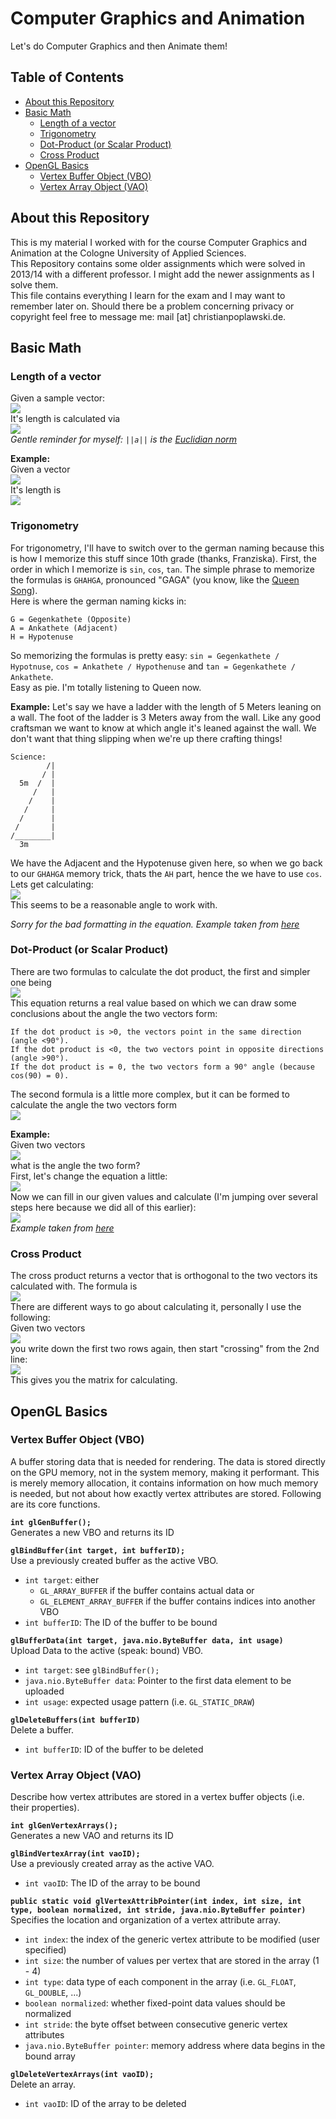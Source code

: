 Computer Graphics and Animation
===
Let's do Computer Graphics and then Animate them!

## Table of Contents
- [About this Repository](#about-this-repository)
- [Basic Math](#basic-math)
  - [Length of a vector](#length-of-a-vector)
  - [Trigonometry](#trigonometry)
  - [Dot-Product (or Scalar Product)](#dot-product-or-scalar-product)
  - [Cross Product](#cross-product)
- [OpenGL Basics](#opengl-basics)
  - [Vertex Buffer Object (VBO)](#vertex-buffer-object-vbo)
  - [Vertex Array Object (VAO)](#vertex-array-object-vao)

## About this Repository
This is my material I worked with for the course Computer Graphics and Animation at the Cologne University of Applied Sciences.  
This Repository contains some older assignments which were solved in 2013/14 with a different professor. I might add the newer assignments as I solve them.  
This file contains everything I learn for the exam and I may want to remember later on. Should there be a problem concerning privacy or copyright feel free to message me: mail [at] christianpoplawski.de.

## Basic Math

### Length of a vector
Given a sample vector:  
![](https://raw.githubusercontent.com/Plsr/cga/master/images_equations/vector_example.png)  
It's length is calculated via  
![](https://raw.githubusercontent.com/Plsr/cga/master/images_equations/vector_length_example.png)  
*Gentle reminder for myself: `||a||` is the [Euclidian norm](https://en.wikipedia.org/wiki/Norm_%28mathematics%29#Euclidean_norm)*

**Example:**  
Given a vector  
![](https://raw.githubusercontent.com/Plsr/cga/master/images_equations/vector_example_real.png)  
It's length is  
![](https://raw.githubusercontent.com/Plsr/cga/master/images_equations/vector_length_real.png)


### Trigonometry
For trigonometry, I'll have to switch over to the german naming because this is how I memorize this stuff since 10th grade (thanks, Franziska). First, the order in which I memorize is `sin`, `cos`, `tan`. The simple phrase to memorize the formulas is `GHAHGA`, pronounced "GAGA" (you know, like the [Queen Song](https://www.youtube.com/watch?v=azdwsXLmrHE)).  
Here is where the german naming kicks in:
```
G = Gegenkathete (Opposite)
A = Ankathete (Adjacent)
H = Hypotenuse
```
So memorizing the formulas is pretty easy: `sin = Gegenkathete / Hypotnuse`, `cos = Ankathete / Hypothenuse` and `tan = Gegenkathete / Ankathete`.  
Easy as pie. I'm totally listening to Queen now.

**Example:**
Let's say we have a ladder with the length of 5 Meters leaning on a wall. The foot of the ladder is 3 Meters away from the wall. Like any good craftsman we want to know at which angle it's leaned against the wall. We don't want that thing slipping when we're up there crafting things!
```
Science:
        /|
       / |
  5m  /  |
     /   |
    /    |
   /     |
  /      |
 /       |
/________|
  3m
```
We have the Adjacent and the Hypotenuse given here, so when we go back to our `GHAHGA` memory trick, thats the `AH` part, hence the we have to use `cos`. Lets get calculating:  
![](https://raw.githubusercontent.com/Plsr/cga/master/images_equations/cos_example.png)  
This seems to be a reasonable angle to work with.

*Sorry for the bad formatting in the equation. Example taken from [here](http://www.mathe-total.de/new-MS/sin-cos-tan-und-Saetze.pdf)*


### Dot-Product (or Scalar Product)
There are two formulas to calculate the dot product, the first and simpler one being  
![](https://raw.githubusercontent.com/Plsr/cga/master/images_equations/dot_product_simple.png)  
This equation returns a real value based on which we can draw some conclusions about the angle the two vectors form:  

```
If the dot product is >0, the vectors point in the same direction (angle <90°).
If the dot product is <0, the two vectors point in opposite directions (angle >90°).
If the dot product is = 0, the two vectors form a 90° angle (because cos(90) = 0).
```

The second formula is a little more complex, but it can be formed to calculate the angle the two vectors form  
![](https://raw.githubusercontent.com/Plsr/cga/master/images_equations/dot_product_complex.png)  

**Example:**  
Given two vectors  
![](https://raw.githubusercontent.com/Plsr/cga/master/images_equations/dot_product_example_vectors.png)  
what is the angle the two form?  
First, let's change the equation a little:  
![](https://raw.githubusercontent.com/Plsr/cga/master/images_equations/dot_product_formed.png)  
Now we can fill in our given values and calculate (I'm jumping over several steps here because we did all of this earlier):  
![](https://raw.githubusercontent.com/Plsr/cga/master/images_equations/dot_product_solved.png)  
*Example taken from [here](http://www.ghg-alsdorf.de/fachkonferenz/mathe/selbstdiagnose/skalarprodukt/test6.pdf)*

### Cross Product
The cross product returns a vector that is orthogonal to the two vectors its calculated with. The formula is  
![](https://raw.githubusercontent.com/Plsr/cga/master/images_equations/cross_product_formula.png)  
There are different ways to go about calculating it, personally I use the following:  
Given two vectors  
![](https://raw.githubusercontent.com/Plsr/cga/master/images_equations/cross_product_vectors.png)  
you write down the first two rows again, then start "crossing" from the 2nd line:  
![](https://raw.githubusercontent.com/Plsr/cga/master/images_equations/cross_product_matrix.png)  
This gives you the matrix for calculating.


## OpenGL Basics

### Vertex Buffer Object (VBO)
A buffer storing data that is needed for rendering. The data is stored directly on the GPU memory, not in the system memory, making it performant. This is merely memory allocation, it contains information on how much memory is needed, but not about how exactly vertex attributes are stored. Following are its core functions.  

**`int glGenBuffer();`**  
Generates a new VBO and returns its ID

**`glBindBuffer(int target, int bufferID);`**  
Use a previously created buffer as the active VBO.  
* `int target`: either  
  * `GL_ARRAY_BUFFER` if the buffer contains actual data or
  * `GL_ELEMENT_ARRAY_BUFFER` if the buffer contains indices into another VBO
* `int bufferID`: The ID of the buffer to be bound

**`glBufferData(int target, java.nio.ByteBuffer data, int usage)`**  
Upload Data to the active (speak: bound) VBO.
* `int target`: see `glBindBuffer();`
* `java.nio.ByteBuffer data`: Pointer to the first data element to be uploaded
* `int usage`: expected usage pattern (i.e. `GL_STATIC_DRAW`)

**`glDeleteBuffers(int bufferID)`**  
Delete a buffer.
* `int bufferID`: ID of the buffer to be deleted

### Vertex Array Object (VAO)
Describe how vertex attributes are stored in a vertex buffer objects (i.e. their properties).

**`int glGenVertexArrays();`**  
Generates a new VAO and returns its ID

**`glBindVertexArray(int vaoID);`**  
Use a previously created array as the active VAO.  
* `int vaoID`: The ID of the array to be bound

**`public static void glVertexAttribPointer(int index, int size, int type, boolean normalized, int stride, java.nio.ByteBuffer pointer)`**  
Specifies the location and organization of a vertex attribute array.  
* `int index`: the index of the generic vertex attribute to be modified (user specified)  
* `int size`: the number of values per vertex that are stored in the array (1 - 4)  
* `int type`: data type of each component in the array (i.e. `GL_FLOAT`, `GL_DOUBLE`, ...)
* `boolean normalized`: whether fixed-point data values should be normalized
* `int stride`:  the byte offset between consecutive generic vertex attributes
* `java.nio.ByteBuffer pointer`: memory address where data begins in the bound array

**`glDeleteVertexArrays(int vaoID);`**  
Delete an array.
* `int vaoID`: ID of the array to be deleted
